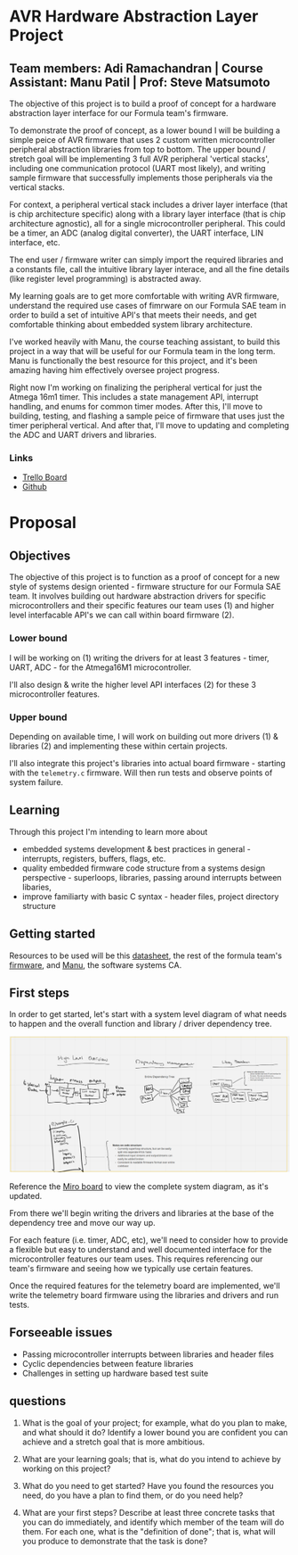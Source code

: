 # AVR Hardware Abstraction Layer Project 

## Team members: Adi Ramachandran | Course Assistant: Manu Patil | Prof: Steve Matsumoto

The objective of this project is to build a proof of concept for a hardware abstraction layer interface for our Formula team's firmware. 

To demonstrate the proof of concept, as a lower bound I will be building a simple peice of AVR firmware that uses 2 custom written microcontroller peripheral abstraction libraries from top to bottom. The upper bound / stretch goal will be implementing 3 full AVR peripheral 'vertical stacks', including one communication protocol (UART most likely), and writing sample firmware that successfully implements those peripherals via the vertical stacks.

For context, a peripheral vertical stack includes a driver layer interface (that is chip architecture specific) along with a library layer interface (that is chip architecture agnostic), all for a single microcontroller peripheral. This could be a timer, an ADC (analog digital converter), the UART interface, LIN interface, etc. 

The end user / firmware writer can simply import the required libraries and a constants file, call the intuitive library layer interace, and all the fine details (like register level programming) is abstracted away. 

My learning goals are to get more comfortable with writing AVR firmware, understand the required use cases of fimrware on our Formula SAE team in order to build a set of intuitive API's that meets their needs, and get comfortable thinking about embedded system library architecture. 

I've worked heavily with Manu, the course teaching assistant, to build this project in a way that will be useful for our Formula team in the long term. Manu is functionally the best resource for this project, and it's been amazing having him effectively oversee project progress. 

Right now I'm working on finalizing the peripheral vertical for just the Atmega 16m1 timer. This includes a state management API, interrupt handling, and enums for common timer modes. After this, I'll move to building, testing, and flashing a sample peice of firmware that uses just the timer peripheral vertical. And after that, I'll move to updating and completing the ADC and UART drivers and libraries. 

### Links 

- [Trello Board](https://trello.com/b/evFEEQDQ/avr-hardware-abstraction-layer)
- [Github](https://github.com/aramachandran7/AVR_HAL_softsys_p1)


# Proposal 

## Objectives

The objective of this project is to function as a proof of concept for a new style of systems design oriented - firmware structure for our Formula SAE team. It involves building out hardware abstraction drivers for specific microcontrollers and their specific features our team uses (1) and higher level interfacable API's we can call within board firmware (2). 

### Lower bound

I will be working on (1) writing the drivers for at least 3 features - timer, UART, ADC - for the Atmega16M1 microcontroller. 

I'll also design & write the higher level API interfaces (2) for these 3 microcontroller features. 

### Upper bound

Depending on available time, I will work on building out more drivers (1) & libraries (2) and implementing these within certain projects. 

I'll also integrate this project's libraries into actual board firmware - starting with the `telemetry.c` firmware. Will then run tests and observe points of system failure. 


## Learning

Through this project I'm intending to learn more about
- embedded systems development & best practices in general - interrupts, registers, buffers, flags, etc. 
- quality embedded firmware code structure from a systems design perspective - superloops, libraries, passing around interrupts between libaries,
- improve familiarty with basic C syntax - header files, project directory structure

## Getting started

Resources to be used will be this [datasheet](http://ww1.microchip.com/downloads/en/DeviceDoc/Atmel-7647-Automotive-Microcontrollers-ATmega16M1-32M1-64M1-32C1-64C1_datasheet.pdf), the rest of the formula team's [firmware](https://github.com/olin-electric-motorsports/mkv-code), and [Manu](https://www.google.com/url?sa=i&url=https%3A%2F%2Fwww.huffpost.com%2Fentry%2Fwas-jesus-the-son-of-god-_b_7976430&psig=AOvVaw3jVRekuKmiTtUBye-nAQQK&ust=1614457963204000&source=images&cd=vfe&ved=0CAIQjRxqFwoTCOihwuyyiO8CFQAAAAAdAAAAABAD), the software systems CA. 

## First steps

In order to get started, let's start with a system level diagram of what needs to happen and the overall function and library / driver dependency tree. 

![System Function & breakdown Miro board](system_miro.png)

Reference the [Miro board](https://miro.com/welcomeonboard/FOmUawZ5cbtJwrPwp5qxJsDGcSkuQu6xTjJDfAP5yIE8iY9CYdOoj83QGHYZ06f0) to view the complete system diagram, as it's updated. 

From there we'll begin writing the drivers and libraries at the base of the dependency tree and move our way up.

For each feature (i.e. timer, ADC, etc), we'll need to consider how to provide a flexible but easy to understand and well documented interface for the microcontroller features our team uses. This requires referencing our team's firmware and seeing how we typically use certain features. 

Once the required features for the telemetry board are implemented, we'll write the telemetry board firmware using the libraries and drivers and run tests. 


## Forseeable issues
- Passing microcontroller interrupts between libraries and header files
- Cyclic dependencies between feature libraries
- Challenges in setting up hardware based test suite 



## questions 

1) What is the goal of your project; for example, what do you plan to make, and what should it do?  Identify a lower bound you are confident you can achieve and a stretch goal that is more ambitious.

2) What are your learning goals; that is, what do you intend to achieve by working on this project?

3) What do you need to get started?  Have you found the resources you need, do you have a plan to find them, or do you need help?

4) What are your first steps?  Describe at least three concrete tasks that you can do immediately, and identify which member of the team will do them.  For each one, what is the "definition of done"; that is, what will you produce to demonstrate that the task is done?